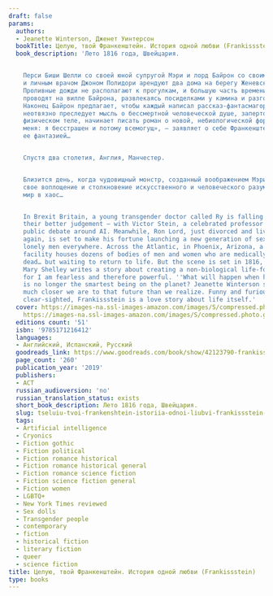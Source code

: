 ```yaml
---
draft: false
params:
  authors:
  - Jeanette Winterson, Дженет Уинтерсон
  bookTitle: Целую, твой Франкенштейн. История одной любви (Frankissstein)
  book_description: 'Лето 1816 года, Швейцария.


    Перси Биши Шелли со своей юной супругой Мэри и лорд Байрон со своим приятелем
    и личным врачом Джоном Полидори арендуют два дома на берегу Женевского озера.
    Проливные дожди не располагают к прогулкам, и большую часть времени молодые люди
    проводят на вилле Байрона, развлекаясь посиделками у камина и разговорами о сверхъестественном.
    Наконец Байрон предлагает, чтобы каждый написал рассказ-фантасмагорию. Мэри, которую
    неотвязно преследует мысль о бессмертной человеческой душе, запертой в бренном
    физическом теле, начинает писать роман о новой, небиологической форме жизни. «Берегитесь
    меня: я бесстрашен и потому всемогущ», – заявляет о себе Франкенштейн, порожденный
    ее фантазией…


    Спустя два столетия, Англия, Манчестер.


    Близится день, когда чудовищный монстр, созданный воображением Мэри Шелли, обретет
    свое воплощение и столкновение искусственного и человеческого разума ввергнет
    мир в хаос…


    In Brexit Britain, a young transgender doctor called Ry is falling in love – against
    their better judgement – with Victor Stein, a celebrated professor leading the
    public debate around AI. Meanwhile, Ron Lord, just divorced and living with Mum
    again, is set to make his fortune launching a new generation of sex dolls for
    lonely men everywhere. Across the Atlantic, in Phoenix, Arizona, a cryogenics
    facility houses dozens of bodies of men and women who are medically and legally
    dead… but waiting to return to life. But the scene is set in 1816, when nineteen-year-old
    Mary Shelley writes a story about creating a non-biological life-form. ‘Beware,
    for I am fearless and therefore powerful. ''What will happen when homo sapiens
    is no longer the smartest being on the planet? Jeanette Winterson shows us how
    much closer we are to that future than we realize. Funny and furious, bold and
    clear-sighted, Frankissstein is a love story about life itself.'
  cover: https://images-na.ssl-images-amazon.com/images/S/compressed.photo.goodreads.com/books/1547329058i/42123790.jpg,
    https://images-na.ssl-images-amazon.com/images/S/compressed.photo.goodreads.com/books/1606717068i/56096639.jpg
  editions count: '51'
  isbn: '9785171216412'
  languages:
  - Английский, Испанский, Русский
  goodreads_link: https://www.goodreads.com/book/show/42123790-frankissstein
  page_count: '260'
  publication_year: '2019'
  publishers:
  - АСТ
  russian_audioversion: 'no'
  russian_translation_status: exists
  short_book_description: Лето 1816 года, Швейцария.
  slug: tseluiu-tvoi-frankenshtein-istoriia-odnoi-liubvi-frankissstein-7c6930b0
  tags:
  - Artificial intelligence
  - Cryonics
  - Fiction gothic
  - Fiction political
  - Fiction romance historical
  - Fiction romance historical general
  - Fiction romance science fiction
  - Fiction science fiction general
  - Fiction women
  - LGBTQ+
  - New York Times reviewed
  - Sex dolls
  - Transgender people
  - contemporary
  - fiction
  - historical fiction
  - literary fiction
  - queer
  - science fiction
title: Целую, твой Франкенштейн. История одной любви (Frankissstein)
type: books
---
```

